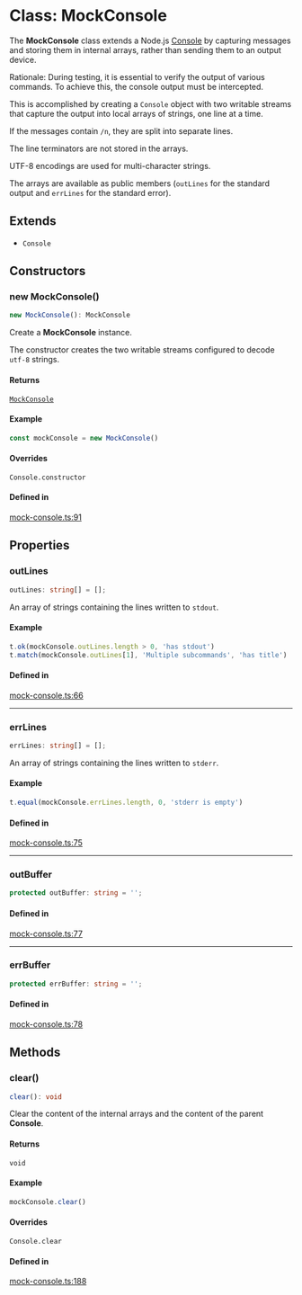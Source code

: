 # Class: MockConsole

The **MockConsole** class extends a
Node.js [Console](https://nodejs.org/docs/latest-v16.x/api/console.html)
by capturing messages and storing them in internal arrays, rather
than sending them to an output device.

Rationale: During testing, it is essential to verify the output of
various commands. To achieve this, the console output must be intercepted.

This is accomplished by creating a `Console` object with two writable
streams that capture the output into local arrays of strings, one line
at a time.

If the messages contain `/n`, they are split into separate lines.

The line terminators are not stored in the arrays.

UTF-8 encodings are used for multi-character strings.

The arrays are available as public members (`outLines` for the
standard output and `errLines` for the standard error).

## Extends

- `Console`

## Constructors

### new MockConsole()

```ts
new MockConsole(): MockConsole
```

Create a **MockConsole** instance.

The constructor creates the two writable streams configured to decode
`utf-8` strings.

#### Returns

[`MockConsole`](MockConsole.md)

#### Example

```javascript
const mockConsole = new MockConsole()
```

#### Overrides

`Console.constructor`

#### Defined in

[mock-console.ts:91](https://github.com/xpack/mock-console-ts/blob/07545016a876fb1bb44a9b3e656a789d447ebb5e/src/lib/mock-console.ts#L91)

## Properties

### outLines

```ts
outLines: string[] = [];
```

An array of strings containing the lines written to `stdout`.

#### Example

```javascript
t.ok(mockConsole.outLines.length > 0, 'has stdout')
t.match(mockConsole.outLines[1], 'Multiple subcommands', 'has title')
```

#### Defined in

[mock-console.ts:66](https://github.com/xpack/mock-console-ts/blob/07545016a876fb1bb44a9b3e656a789d447ebb5e/src/lib/mock-console.ts#L66)

***

### errLines

```ts
errLines: string[] = [];
```

An array of strings containing the lines written to `stderr`.

#### Example

```javascript
t.equal(mockConsole.errLines.length, 0, 'stderr is empty')
```

#### Defined in

[mock-console.ts:75](https://github.com/xpack/mock-console-ts/blob/07545016a876fb1bb44a9b3e656a789d447ebb5e/src/lib/mock-console.ts#L75)

***

### outBuffer

```ts
protected outBuffer: string = '';
```

#### Defined in

[mock-console.ts:77](https://github.com/xpack/mock-console-ts/blob/07545016a876fb1bb44a9b3e656a789d447ebb5e/src/lib/mock-console.ts#L77)

***

### errBuffer

```ts
protected errBuffer: string = '';
```

#### Defined in

[mock-console.ts:78](https://github.com/xpack/mock-console-ts/blob/07545016a876fb1bb44a9b3e656a789d447ebb5e/src/lib/mock-console.ts#L78)

## Methods

### clear()

```ts
clear(): void
```

Clear the content of the internal arrays and the content of the
parent **Console**.

#### Returns

`void`

#### Example

```javascript
mockConsole.clear()
```

#### Overrides

`Console.clear`

#### Defined in

[mock-console.ts:188](https://github.com/xpack/mock-console-ts/blob/07545016a876fb1bb44a9b3e656a789d447ebb5e/src/lib/mock-console.ts#L188)
